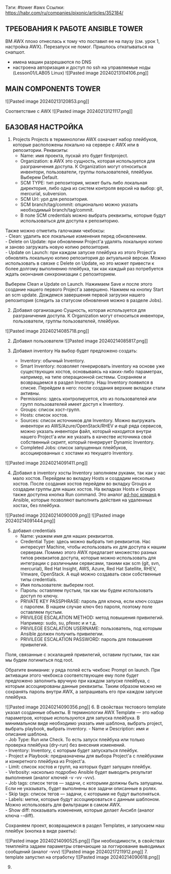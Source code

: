 Тэги: #tower #awx 
Ссылки:  https://habr.com/ru/companies/pixonic/articles/352184/
## ТРЕБОВАНИЯ К РАБОТЕ ANSIBLE TOWER
ВМ AWX плохо отнеслась к тому что поставил ее на паузу (см. урок 1, настройка AWX). Перезапуск не помог. Пришлось откатываться на снапшот.
- имена машин разрешаются по DNS
- настроена авторизация и доступ по ssh на управляемые ноды (Lesson01/LAB05 Linux)
![[Pasted image 20240213104106.png]]

## MAIN COMPONENTS TOWER
![[Pasted image 20240213120853.png]]

Соответствие с AWX
![[Pasted image 20240213121117.png]]


## БАЗОВАЯ НАСТРОЙКА
1. Projects
Projects в терминологии AWX означает набор плейбуков, которые расположены локально на сервере с AWX или в репозитории. Реквизиты:
     - Name: имя проекта, пускай это будет firstproject.  
     - Organization: в AWX это сущность, которая используется для разграничения доступа. К Organization могут относиться инвентори, пользователи, группы пользователей, плейбуки. Выберем Default.
     - SCM TYPE: тип репозитория, может быть либо локальная директория, либо одна из систем контроля версий на выбор: git, mercurial, subversion. 
     - SCM Url: урл для репозитория.  
     - SCM branch/tag/commit: опционально можно указать необходимый branch/tag/commit.  
     - В поле SCM credentials можно выбрать реквизиты, которые будут использоваться для доступа к репозиторию.  

Также можно отметить галочками чекбоксы:  
     - Clean: удалить все локальные изменения перед обновлением.  
     - Delete on Update: при обновлении Project'а удалять локальную копию и заново загружать новую копию репозитория.  
     - Update on Launch: при каждом запуске плейбука из этого Project'а обновлять локальную копию репозитория до актуальной версии. Можно использовать в связке с Delete on Update, но это может привести к более долгому выполнению плейбука, так как каждый раз потребуется ждать окончания синхронизации с репозиторием.  
  
Выберем Clean и Update on Launch. Нажимаем Save и после этого создание нашего первого Project'а завершено. Нажмем на кнопку Start an scm update. Дождемся завершения первой загрузки нашего репозитория (следить за статусом обновления можно в разделе Jobs).

2. Добавил организацию
Cущность, которая используется для разграничения доступа. К Organization могут относиться инвентори, пользователи, группы пользователей, плейбуки.

![[Pasted image 20240214085718.png]]

2. Добавил пользователя
![[Pasted image 20240214085817.png]]

3. Добавил inventory
На выбор будет предложено создать:  
     - Inventory: обычный Inventory.  
     - Smart Inventory: позволяет генерировать inventory на основе уже существующих хостов, основываясь на каких-либо параметрах, например, на типе операционной системы.
Сохраняем и возвращаемся в раздел Inventory. Наш Inventory появился в списке. Перейдем в него: после создания верхние вкладки стали активны.  
     - Permissions: здесь контролируется, кто из пользователей или групп пользователей имеет доступ к Inventory.  
     - Groups: список хост-групп.  
     - Hosts: список хостов.  
     - Sources: список источников для Inventory. Можно выгружать инвентори из AWS/Azure/OpenStack/RHEV и ещё ряда сервисов, можно указать инвентори файл, который находится внутри нашего Project'а или же указать в качестве источника свой собственный скрипт, который генерирует Dynamic Inventory.  
     - Completed Jobs: список запущенных плейбуков, ассоциированных с хостами из текущего Inventory.


![[Pasted image 20240214091411.png]]

4. Добавил в inventory хосты
Inventory заполняем руками, так как у нас мало хостов. Перейдем во вкладку Hosts и создадим несколько хостов. После создания хостов перейдем во вкладку Groups и создадим группы для наших хостов.
На вкладках Hosts и Groups также доступна кнопка Run command. Это аналог [ad-hoc команд](http://docs.ansible.com/ansible/latest/user_guide/intro_adhoc.html) в Ansible, которые позволяют выполнить действия на удаленных хостах, без плейбука.

![[Pasted image 20240214090009.png]]
![[Pasted image 20240214091444.png]]

5. добавил credentials
     - Name: укажем имя для наших реквизитов.  
     - Credential Type: здесь можно выбрать тип реквизитов. Нас интересует Machine, чтобы использовать их для доступа к нашим серверам. Помимо этого AWX предлагает множество разных типов реквизитов доступа, которые можно использовать для интеграции с различными сервисами, такими как scm (git, svn, mercurial), Red Hat Insight, AWS, Azure, Red Hat Satellite, RHEV, Vmware, OpenStack. А ещё можно создавать свои собственные типы credentials.  
     - Имя пользователя: выберем root.  
     - Пароль: оставляем пустым, так как мы будем использовать доступ по ключу.  
     - PRIVATE KEY PASSPHRASE: пароль для ключа, если ключ создан с паролем. В нашем случае ключ без пароля, поэтому поле оставляем пустым.  
     - PRIVILEGE ESCALATION METHOD: метод повышения привилегий. Например: sudo, su, pfexec и и т.д.  
     - PRIVILEGE ESCALATION USERNAME: пользователь, под которым Ansible должен получить привилегии.  
     - PRIVILEGE ESCALATION PASSWORD: пароль для повышения привилегий.  
  
Поля, связанные с эскалацией привилегий, оставим пустыми, так как мы будем логиниться под root.  
  
Обратите внимание: у ряда полей есть чекбокс Prompt on launch. При активации этого чекбокса соответствующее ему поле будет предложено заполнить вручную при каждом запуске плейбука, с которым ассоциированы данные реквизиты. Таким образом можно не сохранять пароль внутри AWX, а запрашивать его при каждом запуске плейбука.

![[Pasted image 20240214090356.png]]
6. В свойствах тестового template указал созданные объекты.
В терминологии AWX Template — это набор параметров, которые используются для запуска плейбука. В минимальном виде необходимо указать имя шаблона, выбрать project, выбрать playbook, выбрать inventory. 
     - Name и Description: имя и описание шаблона.  
     - Job Type: Run или Check. То есть запуск плейбука или только проверка плейбука (dry-run) без внесения изменений.  
     - Inventory: Inventory, с которым будет запускаться плейбук.  
     - Project и Playbook: предназначены для выбора Project'а с плейбуками и конкретного плейбука из Project'а.  
     - Limit: список хостов и групп, на которых будет запущен плейбук.  
     - Verbosity: насколько подробно Ansible будет выводить результат выполнения (аналог ключей -v -vv -vvv).  
     - Job tags: список тегов — задачи, с которыми должны быть запущены. Если не указывать, будет выполнены все задачи описанные в ролях.  
     - Skip tags: список тегов — задачи, с которыми не будут выполняться.  
     - Labels: метки, которые будут ассоциироваться с данным шаблоном. Можно использовать для фильтрации в самом AWX.  
     - Show diff: показывать изменения, которые делает Ансибл (аналог ключа --diff).  
  
Сохраняем проект, возвращаемся в раздел Templates, и запускаем наш плейбук (кнопка в виде ракеты):

![[Pasted image 20240214090525.png]]
При необходимости, в свойствах темплейта задаем параметры отвечающие за логгирование выводимых сообщений (аналог -vvv)
![[Pasted image 20240217211912.png]]
7. template запустил на отработку
![[Pasted image 20240214090618.png]]

9. 